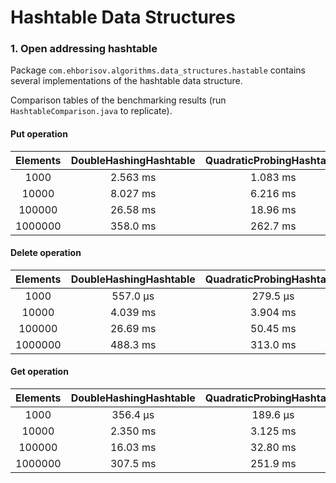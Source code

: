 Hashtable Data Structures
===========================

### 1. Open addressing hashtable

Package `com.ehborisov.algorithms.data_structures.hastable` contains several
implementations of the hashtable data structure.

Comparison tables of the benchmarking results (run `HashtableComparison.java` to replicate).

#### Put operation

|Elements|DoubleHashingHashtable|QuadraticProbingHashtable|LinearProbingHashtable|FlatHashtable
|:-----:|:-----:|:-----:|:-----:|:-----:|
|1000|2.563 ms|1.083 ms|1.697 ms|12.58 ms|
|10000|8.027 ms|6.216 ms|3.316 ms|4.371 ms
|100000|26.58 ms|18.96 ms|18.05 ms|56.48 ms
|1000000|358.0 ms|262.7 ms|284.7 ms|3.448 s

#### Delete operation

|Elements|DoubleHashingHashtable|QuadraticProbingHashtable|LinearProbingHashtable|FlatHashtable
|:-----:|:-----:|:-----:|:-----:|:-----:|
|1000|557.0 μs|279.5 μs|427.1 μs|1.077 ms
|10000|4.039 ms|3.904 ms|2.665 ms|2.360 ms
|100000|26.69 ms|50.45 ms|26.09 ms|22.91 ms
|1000000|488.3 ms|313.0 ms|586.3 ms|455.9 ms

#### Get operation

|Elements|DoubleHashingHashtable|QuadraticProbingHashtable|LinearProbingHashtable|FlatHashtable
|:-----:|:-----:|:-----:|:-----:|:-----:|
|1000|356.4 μs|189.6 μs|107.7 μs|563.4 μs
|10000|2.350 ms|3.125 ms|1.520 ms|2.519 ms
|100000|16.03 ms|32.80 ms|9.633 ms|23.40 ms
|1000000|307.5 ms|251.9 ms|159.7 ms|640.4 ms

